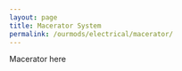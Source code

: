 ```yaml
---
layout: page
title: Macerator System
permalink: /ourmods/electrical/macerator/
---
```


Macerator here
